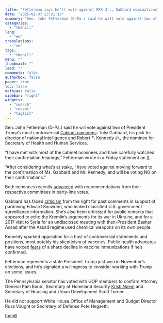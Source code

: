 ```yaml
---
title: "Fetterman says he’ll vote against RFK Jr., Gabbard nominations"
date: "2025-02-07 23:01:12"
summary: "Sen. John Fetterman (D-Pa.) said he will vote against two of President Trump’s most controversial Cabinet nominees: Tulsi Gabbard, his pick for director of national intelligence and Robert F. Kennedy Jr., the nominee for Secretary of Health and Human Services. “I have met with most of the cabinet nominees and..."
categories:
  - "thehill"
lang:
  - "en"
translations:
  - "en"
tags:
  - "thehill"
menu: ""
thumbnail: ""
lead: ""
comments: false
authorbox: false
pager: true
toc: false
mathjax: false
sidebar: "right"
widgets:
  - "search"
  - "recent"
  - "taglist"
---
```


Sen. John Fetterman (D-Pa.) said he will vote against two of President Trump’s most controversial [Cabinet nominees](https://thehill.com/homenews/administration/5099360-trump-cabinet-nominees/): Tulsi Gabbard, his pick for director of national intelligence and Robert F. Kennedy Jr., the nominee for Secretary of Health and Human Services.

“I have met with most of the cabinet nominees and have carefully watched their confirmation hearings,” Fetterman wrote in a Friday statement on [X](https://x.com/SenFettermanPA/status/1887689036690501934?t=QBPXsAcii99NbRkjSnJWqA&s=19).

“After considering what’s at stake, I have voted against moving forward to the confirmation of Ms. Gabbard and Mr. Kennedy, and will be voting NO on their confirmations.”

Both nominees recently [advanced](https://thehill.com/homenews/senate/5126571-gabbard-rfk-jr-committee-votes-trump/) with recommendations from their respective committees in party-line votes.

Gabbard has faced [criticism](https://thehill.com/homenews/senate/5117656-tulsi-gabbard-dni-confirmation-hearing-takeaways/) from the right for past comments in support of pardoning Edward Snowden, who leaked classified U.S. government surveillance information. She’s also been criticized for public remarks that appeared to echo the Kremlin’s arguments for its war in Ukraine, and for a 2017 visit to Syria for an undisclosed meeting with then-President Bashar Assad after the Assad regime used chemical weapons on its own people.

Kennedy sparked opposition for a host of controversial statements and positions, most notably his skepticism of vaccines. Public health advocates have voiced [fears](https://thehill.com/policy/healthcare/5083253-public-health-experts-scientists-warn-senators-on-confirming-rfk-jr/) of a sharp decline in vaccine immunizations if he’s confirmed.

Fetterman represents a state President Trump just won in November’s elections, and he’s signaled a willingness to consider working with Trump on some issues.

The Pennsylvania senator has voted with GOP members to confirm Attorney General Pam Bondi, Secretary of Homeland Security [Kristi Noem](https://thehill.com/people/kristi-noem/) and Secretary of Housing and Urban Development Scott Turner.

He did not support White House Office of Management and Budget Director Russ Vought or Secretary of Defense Pete Hegseth.

[thehill](https://thehill.com/homenews/senate/5132498-sen-john-fetterman-vote-against-trump-cabinet-nominees/)
